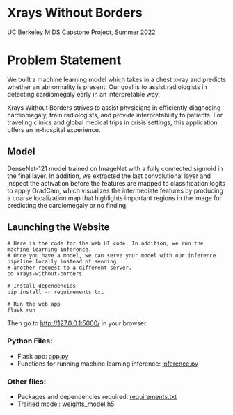# Xrays Without Borders
UC Berkeley MIDS Capstone Project, Summer 2022

# Problem Statement
We built a machine learning model which takes in a chest x-ray and predicts whether an abnormality is present. Our goal is to assist radiologists in detecting cardiomegaly early in an interpretable way.

Xrays Without Borders strives to assist physicians in efficiently diagnosing cardiomegaly, train radiologists, and provide interpretability to patients. For traveling clinics and global medical trips in crisis settings, this application offers an in-hospital experience.

## Model
DenseNet-121 model trained on ImageNet with a fully connected sigmoid in the final layer. In addition, we extracted the last convolutional layer and inspect the activation before the features are mapped to classification logits to apply GradCam, which visualizes the intermediate features by producing a coarse localization map that highlights important regions in the image for predicting the cardiomegaly or no finding.

## Launching the Website

```
# Here is the code for the web UI code. In addition, we run the machine learning inference.
# Once you have a model, we can serve your model with our inference pipeline locally instead of sending 
# another request to a different server.
cd xrays-without-borders

# Install dependencies
pip install -r requirements.txt

# Run the web app
flask run 
```

Then go to http://127.0.0.1:5000/ in your browser.

### Python Files:
- Flask app: [app.py](https://github.com/guanangela/xrays-without-borders/blob/main/app.py)
- Functions for running machine learning inference: [inference.py](https://github.com/guanangela/xrays-without-borders/blob/main/inference.py)

### Other files:
- Packages and dependencies required: [requirements.txt](https://github.com/guanangela/xrays-without-borders/blob/main/requirements.txt)
- Trained model: [weights_model.h5](https://github.com/guanangela/xrays-without-borders/blob/main/weights_model.h5)

